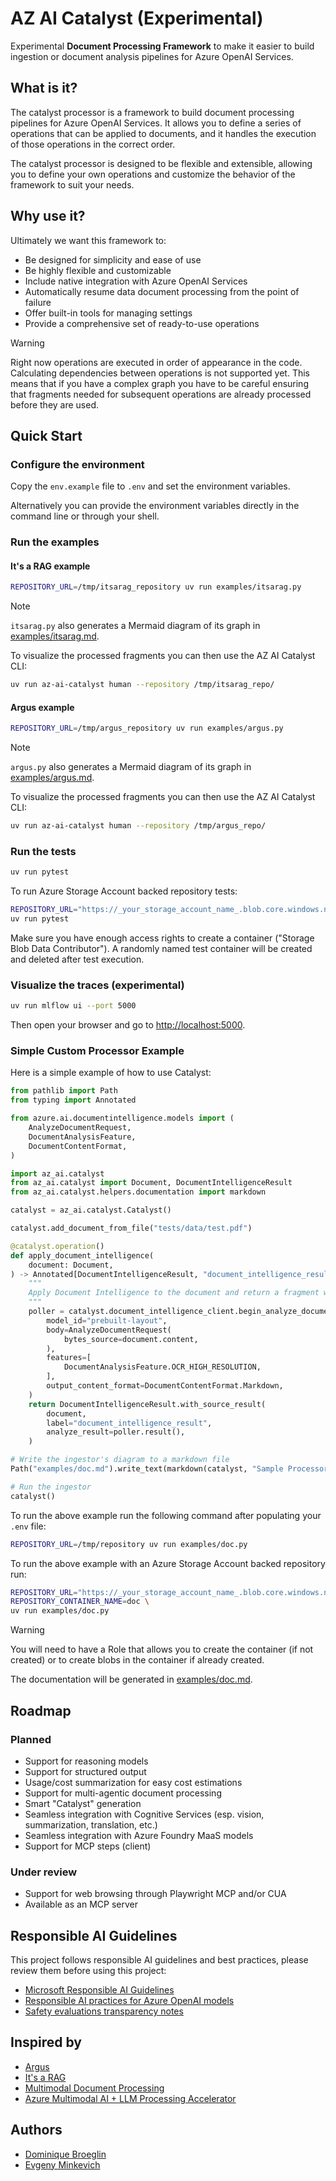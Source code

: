 # AZ AI Catalyst (Experimental)

Experimental __Document Processing Framework__ to make it easier to build ingestion or document analysis pipelines for Azure OpenAI Services.

## What is it?

The catalyst processor is a framework to build document processing pipelines for Azure OpenAI Services. It allows you to define a series of operations that can be applied to documents, and it handles the execution of those operations in the correct order.

The catalyst processor is designed to be flexible and extensible, allowing you to define your own operations and customize the behavior of the framework to suit your needs.

## Why use it?

Ultimately we want this framework to:

- Be designed for simplicity and ease of use
- Be highly flexible and customizable
- Include native integration with Azure OpenAI Services
- Automatically resume data document processing from the point of failure
- Offer built-in tools for managing settings
- Provide a comprehensive set of ready-to-use operations


> [!WARNING]
> Right now operations are executed in order of appearance in the code. Calculating dependencies
> between operations is not supported yet. This means that if you have a complex graph you 
> have to be careful ensuring that fragments needed for subsequent operations are already processed before 
> they are used.

## Quick Start

### Configure the environment

Copy the `env.example` file to `.env` and set the environment variables.

Alternatively you can provide the environment variables directly in the command line or through your shell.

### Run the examples

#### It's a RAG example

```bash
REPOSITORY_URL=/tmp/itsarag_repository uv run examples/itsarag.py
```

> [!NOTE]
> `itsarag.py` also generates a Mermaid diagram of its graph in [examples/itsarag.md](examples/itsarag.md).

To visualize the processed fragments you can then use the AZ AI Catalyst CLI:

```bash
uv run az-ai-catalyst human --repository /tmp/itsarag_repo/
```

#### Argus example

```bash
REPOSITORY_URL=/tmp/argus_repository uv run examples/argus.py
```

> [!NOTE]  
> `argus.py` also generates a Mermaid diagram of its graph in [examples/argus.md](examples/argus.md).

To visualize the processed fragments you can then use the AZ AI Catalyst CLI:

```bash
uv run az-ai-catalyst human --repository /tmp/argus_repo/
```

### Run the tests

```bash
uv run pytest
```

To run Azure Storage Account backed repository tests: 

```bash
REPOSITORY_URL="https://_your_storage_account_name_.blob.core.windows.net" \
uv run pytest
```

Make sure you have enough access rights to create a container ("Storage Blob Data Contributor"). 
A randomly named test container will be created and deleted after test execution.

### Visualize the traces (experimental)

```bash
uv run mlflow ui --port 5000
```

Then open your browser and go to [http://localhost:5000](http://localhost:5000).

### Simple Custom Processor Example

Here is a simple example of how to use Catalyst:
```python
from pathlib import Path
from typing import Annotated

from azure.ai.documentintelligence.models import (
    AnalyzeDocumentRequest,
    DocumentAnalysisFeature,
    DocumentContentFormat,
)

import az_ai.catalyst
from az_ai.catalyst import Document, DocumentIntelligenceResult
from az_ai.catalyst.helpers.documentation import markdown

catalyst = az_ai.catalyst.Catalyst()

catalyst.add_document_from_file("tests/data/test.pdf")

@catalyst.operation()
def apply_document_intelligence(
    document: Document,
) -> Annotated[DocumentIntelligenceResult, "document_intelligence_result"]:
    """
    Apply Document Intelligence to the document and return a fragment with the result.
    """
    poller = catalyst.document_intelligence_client.begin_analyze_document(
        model_id="prebuilt-layout",
        body=AnalyzeDocumentRequest(
            bytes_source=document.content,
        ),
        features=[
            DocumentAnalysisFeature.OCR_HIGH_RESOLUTION,
        ],
        output_content_format=DocumentContentFormat.Markdown,
    )
    return DocumentIntelligenceResult.with_source_result(
        document,
        label="document_intelligence_result",
        analyze_result=poller.result(),
    )

# Write the ingestor's diagram to a markdown file
Path("examples/doc.md").write_text(markdown(catalyst, "Sample Processor"))

# Run the ingestor
catalyst()
```

To run the above example run the following command after populating your `.env` file:

```bash
REPOSITORY_URL=/tmp/repository uv run examples/doc.py
```

To run the above example with an Azure Storage Account backed repository run:

```bash
REPOSITORY_URL="https://_your_storage_account_name_.blob.core.windows.net" \
REPOSITORY_CONTAINER_NAME=doc \
uv run examples/doc.py
```

> [!WARNING]
> You will need to have a Role that allows you to create the container (if not created) or
> to create blobs in the container if already created.


The documentation will be generated in [examples/doc.md](examples/doc.md).

## Roadmap

### Planned

- Support for reasoning models
- Support for structured output
- Usage/cost summarization for easy cost estimations
- Support for multi-agentic document processing
- Smart "Catalyst" generation
- Seamless integration with Cognitive Services (esp. vision, summarization, translation, etc.)
- Seamless integration with Azure Foundry MaaS models
- Support for MCP steps (client)

### Under review

- Support for web browsing through Playwright MCP and/or CUA
- Available as an MCP server

## Responsible AI Guidelines

This project follows responsible AI guidelines and best practices, please review them before using this project:

- [Microsoft Responsible AI Guidelines](https://www.microsoft.com/en-us/ai/responsible-ai)
- [Responsible AI practices for Azure OpenAI models](https://learn.microsoft.com/en-us/legal/cognitive-services/openai/overview)
- [Safety evaluations transparency notes](https://learn.microsoft.com/en-us/azure/ai-studio/concepts/safety-evaluations-transparency-note)

## Inspired by

- [Argus](https://github.com/dbroeglin/ARGUS)
- [It's a RAG](https://github.com/francesco-sodano/itsarag)
- [Multimodal Document Processing](https://github.com/samelhousseini/mm_doc_proc)
- [Azure Multimodal AI + LLM Processing Accelerator](https://github.com/Azure/multimodal-ai-llm-processing-accelerator)

## Authors

  * [Dominique Broeglin](https://github.com/dbroeglin)
  * [Evgeny Minkevich](https://github.com/evmin)